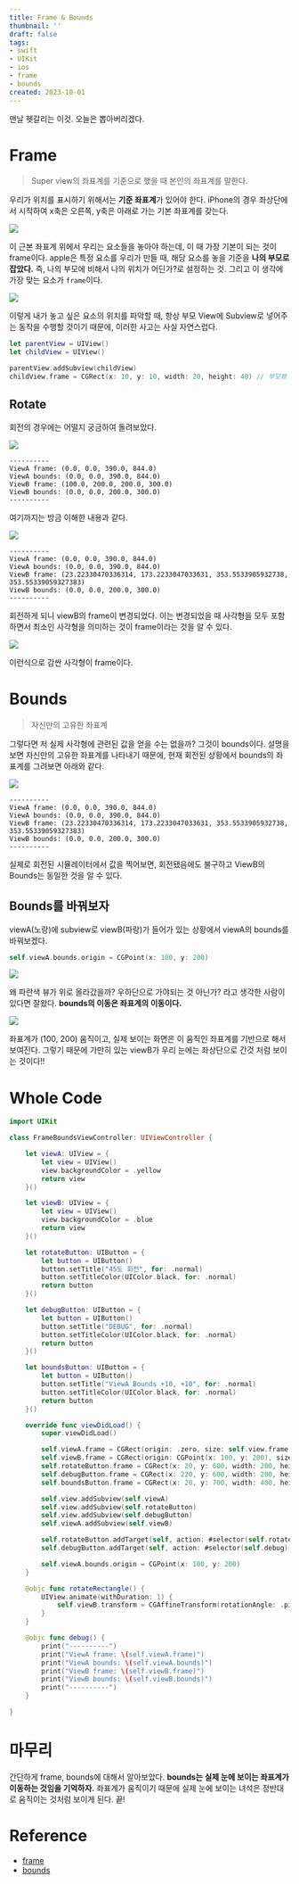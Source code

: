 ```yaml
---
title: Frame & Bounds
thumbnail: ''
draft: false
tags:
- swift
- UIKit
- ios
- frame
- bounds
created: 2023-10-01
---
```


맨날 헷갈리는 이것. 오늘은 뽑아버리겠다.

# Frame

 > 
 > Super view의 좌표계를 기준으로 했을 때 본인의 좌표계를 말한다.

우리가 위치를 표시하기 위해서는 **기준 좌표계**가 있어야 한다. iPhone의 경우 좌상단에서 시작하여 x축은 오른쪽, y축은 아래로 가는 기본 좌표계를 갖는다.

![](UIKIt_19_FrameBounds_0.png)

이 근본 좌표계 위에서 우리는 요소들을 놓아야 하는데, 이 때 가장 기본이 되는 것이 frame이다. apple은 특정 요소를 우리가 만들 때, 해당 요소를 놓을 기준을 **나의 부모로 잡았다.** 즉, 나의 부모에 비해서 나의 위치가 어딘가?로 설정하는 것. 그리고 이 생각에 가장 맞는 요소가 `frame`이다.

![](UIKIt_19_FrameBounds_1.png)

이렇게 내가 놓고 싶은 요소의 위치를 파악할 때, 항상 부모 View에 Subview로 넣어주는 동작을 수행할 것이기 때문에, 이러한 사고는 사실 자연스럽다.

````swift
let parentView = UIView()
let childView = UIView()

parentView.addSubview(childView)
childView.frame = CGRect(x: 10, y: 10, width: 20, height: 40) // 부모뷰 기준으로 위치 선정
````

## Rotate

회전의 경우에는 어떨지 궁금하여 돌려보았다.

![](UIKIt_19_FrameBounds_2.png)

````
----------
ViewA frame: (0.0, 0.0, 390.0, 844.0)
ViewA bounds: (0.0, 0.0, 390.0, 844.0)
ViewB frame: (100.0, 200.0, 200.0, 300.0)
ViewB bounds: (0.0, 0.0, 200.0, 300.0)
----------
````

여기까지는 방금 이해한 내용과 같다.

![](UIKIt_19_FrameBounds_3.png)

````
----------
ViewA frame: (0.0, 0.0, 390.0, 844.0)
ViewA bounds: (0.0, 0.0, 390.0, 844.0)
ViewB frame: (23.22330470336314, 173.2233047033631, 353.5533905932738, 353.55339059327383)
ViewB bounds: (0.0, 0.0, 200.0, 300.0)
----------
````

회전하게 되니 viewB의 frame이 변경되었다. 이는 변경되었을 때 사각형을 모두 포함하면서 최소인 사각형을 의미하는 것이 frame이라는 것을 알 수 있다. 

![](UIKIt_19_FrameBounds_4.png)

이런식으로 감싼 사각형이 frame이다.

# Bounds

 > 
 > 자신만의 고유한 좌표계

그렇다면 저 실제 사각형에 관련된 값을 얻을 수는 없을까? 그것이 bounds이다. 설명을 보면 자신만의 고유한 좌표계를 나타내기 때문에, 현재 회전된 상황에서 bounds의 좌표계를 그려보면 아래와 같다.

![](UIKIt_19_FrameBounds_5.png)

````
----------
ViewA frame: (0.0, 0.0, 390.0, 844.0)
ViewA bounds: (0.0, 0.0, 390.0, 844.0)
ViewB frame: (23.22330470336314, 173.2233047033631, 353.5533905932738, 353.55339059327383)
ViewB bounds: (0.0, 0.0, 200.0, 300.0)
----------
````

실제로 회전된 시뮬레이터에서 값을 찍어보면, 회전됐음에도 불구하고 ViewB의 Bounds는 동일한 것을 알 수 있다.

## Bounds를 바꿔보자

viewA(노랑)에 subview로 viewB(파랑)가 들어가 있는 상황에서 viewA의 bounds를 바꿔보겠다.

````swift
self.viewA.bounds.origin = CGPoint(x: 100, y: 200)
````

![](UIKIt_19_FrameBounds_6.png)

왜 파란색 뷰가 위로 올라갔을까? 우하단으로 가야되는 것 아닌가? 라고 생각한 사람이 있다면 잘왔다. **bounds의 이동은 좌표계의 이동이다.**

![](UIKIt_19_FrameBounds_7.png)

좌표계가 (100, 200) 움직이고, 실제 보이는 화면은 이 움직인 좌표계를 기반으로 해서 보여진다. 그렇기 때문에 가만히 있는 viewB가 우리 눈에는 좌상단으로 간것 처럼 보이는 것이다!!

# Whole Code

````swift
import UIKit

class FrameBoundsViewController: UIViewController {

    let viewA: UIView = {
        let view = UIView()
        view.backgroundColor = .yellow
        return view
    }()

    let viewB: UIView = {
        let view = UIView()
        view.backgroundColor = .blue
        return view
    }()

    let rotateButton: UIButton = {
        let button = UIButton()
        button.setTitle("45도 회전", for: .normal)
        button.setTitleColor(UIColor.black, for: .normal)
        return button
    }()

    let debugButton: UIButton = {
        let button = UIButton()
        button.setTitle("DEBUG", for: .normal)
        button.setTitleColor(UIColor.black, for: .normal)
        return button
    }()

    let boundsButton: UIButton = {
        let button = UIButton()
        button.setTitle("ViewA Bounds +10, +10", for: .normal)
        button.setTitleColor(UIColor.black, for: .normal)
        return button
    }()

    override func viewDidLoad() {
        super.viewDidLoad()

        self.viewA.frame = CGRect(origin: .zero, size: self.view.frame.size)
        self.viewB.frame = CGRect(origin: CGPoint(x: 100, y: 200), size: CGSize(width: 200, height: 300))
        self.rotateButton.frame = CGRect(x: 20, y: 600, width: 200, height: 40)
        self.debugButton.frame = CGRect(x: 220, y: 600, width: 200, height: 40)
        self.boundsButton.frame = CGRect(x: 20, y: 700, width: 400, height: 40)

        self.view.addSubview(self.viewA)
        self.view.addSubview(self.rotateButton)
        self.view.addSubview(self.debugButton)
        self.viewA.addSubview(self.viewB)

        self.rotateButton.addTarget(self, action: #selector(self.rotateRectangle), for: .touchUpInside)
        self.debugButton.addTarget(self, action: #selector(self.debug), for: .touchUpInside)

        self.viewA.bounds.origin = CGPoint(x: 100, y: 200)
    }

    @objc func rotateRectangle() {
        UIView.animate(withDuration: 1) {
            self.viewB.transform = CGAffineTransform(rotationAngle: .pi/4)
        }
    }

    @objc func debug() {
        print("----------")
        print("ViewA frame: \(self.viewA.frame)")
        print("ViewA bounds: \(self.viewA.bounds)")
        print("ViewB frame: \(self.viewB.frame)")
        print("ViewB bounds: \(self.viewB.bounds)")
        print("----------")
    }

}
````

# 마무리

간단하게 frame, bounds에 대해서 알아보았다. **bounds는 실제 눈에 보이는 좌표계가 이동하는 것임을 기억하자.** 좌표계가 움직이기 때문에 실제 눈에 보이는 녀석은 정반대로 움직이는 것처럼 보이게 된다. 끝!

# Reference

* [frame](https://developer.apple.com/documentation/uikit/uiview/1622621-frame)
* [bounds](https://developer.apple.com/documentation/uikit/uiview/1622580-bounds)
